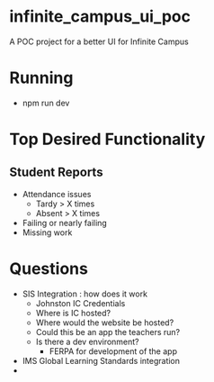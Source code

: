 # infinite_campus_ui_poc
A POC project for a better UI for Infinite Campus

# Running
- npm run dev

# Top Desired Functionality
## Student Reports
- Attendance issues
  - Tardy > X times
  - Absent > X times
- Failing or nearly failing
- Missing work

## 

# Questions 
- SIS Integration : how does it work
  - Johnston IC Credentials
  - Where is IC hosted?
  - Where would the website be hosted?
  - Could this be an app the teachers run?
  - Is there a dev environment?
    - FERPA for development of the app
- IMS Global Learning Standards integration
- 